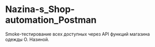 # Nazina-s_Shop-automation_Postman
Smoke-тестирование всех доступных через API функций магазина одежды О. Назиной.
